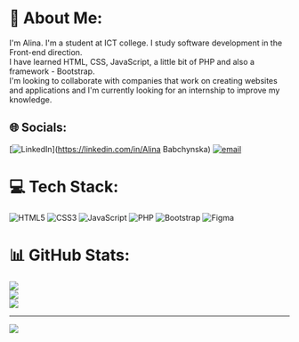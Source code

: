 # 💫 About Me:
I'm Alina. I'm a student at IСT college. I study software development in the Front-end direction.
<br>I have learned HTML, CSS, JavaScript, a little bit of PHP and also a framework - Bootstrap.<br>I'm looking to collaborate with companies that work on creating websites and applications and I'm currently looking for an internship to improve my knowledge.



## 🌐 Socials:
[![LinkedIn](https://img.shields.io/badge/LinkedIn-%230077B5.svg?logo=linkedin&logoColor=white)](https://linkedin.com/in/Alina Babchynska) [![email](https://img.shields.io/badge/Email-D14836?logo=gmail&logoColor=white)](mailto:ababchynska81@gmail.com) 

# 💻 Tech Stack:
![HTML5](https://img.shields.io/badge/html5-%23E34F26.svg?style=for-the-badge&logo=html5&logoColor=white) ![CSS3](https://img.shields.io/badge/css3-%231572B6.svg?style=for-the-badge&logo=css3&logoColor=white) ![JavaScript](https://img.shields.io/badge/javascript-%23323330.svg?style=for-the-badge&logo=javascript&logoColor=%23F7DF1E) ![PHP](https://img.shields.io/badge/php-%23777BB4.svg?style=for-the-badge&logo=php&logoColor=white) ![Bootstrap](https://img.shields.io/badge/bootstrap-%238511FA.svg?style=for-the-badge&logo=bootstrap&logoColor=white) ![Figma](https://img.shields.io/badge/figma-%23F24E1E.svg?style=for-the-badge&logo=figma&logoColor=white)
# 📊 GitHub Stats:
![](https://github-readme-stats.vercel.app/api?username=alina172&theme=dark&hide_border=false&include_all_commits=false&count_private=false)<br/>
![](https://nirzak-streak-stats.vercel.app/?user=alina172&theme=dark&hide_border=false)<br/>
![](https://github-readme-stats.vercel.app/api/top-langs/?username=alina172&theme=dark&hide_border=false&include_all_commits=false&count_private=false&layout=compact)

---
[![](https://visitcount.itsvg.in/api?id=alina172&icon=0&color=0)](https://visitcount.itsvg.in)

<!-- Proudly created with GPRM ( https://gprm.itsvg.in ) -->
